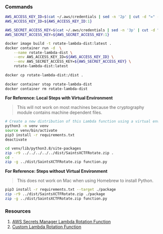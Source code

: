 ### Commands

```bash
AWS_ACCESS_KEY_ID=$(cat ~/.aws/credentials | sed -n '2p' | cut -d "=" -f2)
AWS_ACCESS_KEY_ID=${AWS_ACCESS_KEY_ID:1}

AWS_SECRET_ACCESS_KEY=$(cat ~/.aws/credentials | sed -n '3p' | cut -d "=" -f2)
AWS_SECRET_ACCESS_KEY=${AWS_SECRET_ACCESS_KEY:1}

docker image build -t rotate-lambda-dist:latest .
docker container run -d  \
    --name rotate-lambda-dist \
    --env AWS_ACCESS_KEY_ID=${AWS_ACCESS_KEY_ID} \
    --env AWS_SECRET_ACCESS_KEY=${AWS_SECRET_ACCESS_KEY} \
    rotate-lambda-dist:latest
    
docker cp rotate-lambda-dist:/dist .
    
docker container stop rotate-lambda-dist
docker container rm rotate-lambda-dist
```

**For Reference: Local Steps with Virtual Environment**

> This will not work on most machines because the cryptography module contains machine dependent files.

```bash
# Create a new distribution of this Lambda function using a virtual environment.
python3 -m venv venv
source venv/bin/activate
pip3 install -r requirements.txt
deactivate

cd venv/lib/python3.8/site-packages
zip -r9 ../../../../../dist/SaintsXCTFRotate.zip .
cd -
zip -g ../dist/SaintsXCTFRotate.zip function.py 
```

**For Reference: Steps without Virtual Environment**

> This does not work on Mac when using Homebrew to install Python.

```bash
pip3 install -r requirements.txt --target ./package
zip -r9 ../dist/SaintsXCTFRotate.zip ./package
zip -g ../dist/SaintsXCTFRotate.zip function.py 
```

### Resources

1. [AWS Secrets Manager Lambda Rotation Function](https://docs.aws.amazon.com/secretsmanager/latest/userguide/rotating-secrets-lambda-function-overview.html)
2. [Custom Lambda Rotation Function](https://github.com/aws-samples/aws-secrets-manager-ssh-key-rotation)